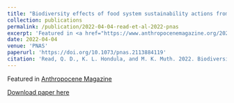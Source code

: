 ```yaml
---
title: "Biodiversity effects of food system sustainability actions from farm to fork."
collection: publications
permalink: /publication/2022-04-04-read-et-al-2022-pnas
excerpt: 'Featured in <a href="https://www.anthropocenemagazine.org/2022/04/reducing-food-waste-is-an-overlooked-solution-to-saving-endangered-species/">Anthropocene Magazine</a>'
date: 2022-04-04
venue: 'PNAS'
paperurl: 'https://doi.org/10.1073/pnas.2113884119'
citation: 'Read, Q. D., K. L. Hondula, and M. K. Muth. 2022. Biodiversity effects of food system sustainability actions from farm to fork. Proceedings of the National Academy of Sciences, 119, e2113884119. DOI: 10.1073/pnas.2113884119.'
---
```

Featured in <a href="https://www.anthropocenemagazine.org/2022/04/reducing-food-waste-is-an-overlooked-solution-to-saving-endangered-species/">Anthropocene Magazine</a>

[Download paper here](https://doi.org/10.1073/pnas.2113884119)
